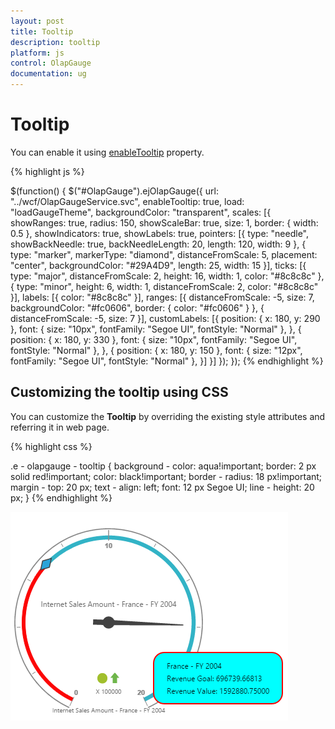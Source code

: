 ```yaml
---
layout: post
title: Tooltip
description: tooltip
platform: js
control: OlapGauge
documentation: ug
---
```


# Tooltip

You can enable it using [enableTooltip](/js/api/ejOlapGauge#members:enabletooltip) property.

{% highlight js %}

$(function() {
     $("#OlapGauge").ejOlapGauge({
     url: "../wcf/OlapGaugeService.svc",
     enableTooltip: true,
     load: "loadGaugeTheme",
     backgroundColor: "transparent",
     scales: [{
         showRanges: true,
         radius: 150,
         showScaleBar: true,
         size: 1,
         border: {
             width: 0.5
         },
         showIndicators: true,
         showLabels: true,
         pointers: [{
             type: "needle",
             showBackNeedle: true,
             backNeedleLength: 20,
             length: 120,
             width: 9
         }, {
             type: "marker",
             markerType: "diamond",
             distanceFromScale: 5,
             placement: "center",
             backgroundColor: "#29A4D9",
             length: 25,
             width: 15
         }],
         ticks: [{
             type: "major",
             distanceFromScale: 2,
             height: 16,
             width: 1,
             color: "#8c8c8c"
         }, {
             type: "minor",
             height: 6,
             width: 1,
             distanceFromScale: 2,
             color: "#8c8c8c"
         }],
         labels: [{
             color: "#8c8c8c"
         }],
         ranges: [{
             distanceFromScale: -5,
             size: 7,
             backgroundColor: "#fc0606",
             border: {
                 color: "#fc0606"
             }
         }, {
             distanceFromScale: -5,
             size: 7
         }],
         customLabels: [{
             position: {
                 x: 180,
                 y: 290
             },
             font: {
                 size: "10px",
                 fontFamily: "Segoe UI",
                 fontStyle: "Normal"
             },
         }, {
             position: {
                 x: 180,
                 y: 330
             },
             font: {
                 size: "10px",
                 fontFamily: "Segoe UI",
                 fontStyle: "Normal"
             },
         }, {
             position: {
                 x: 180,
                 y: 150
             },
             font: {
                 size: "12px",
                 fontFamily: "Segoe UI",
                 fontStyle: "Normal"
             },
         }]
     }]
 });
});
{% endhighlight %}

## Customizing the tooltip using CSS

You can customize the **Tooltip** by overriding the existing style attributes and referring it in web page.

{% highlight css %}

.e - olapgauge - tooltip {
    background - color: aqua!important;
    border: 2 px solid red!important;
    color: black!important;
    border - radius: 18 px!important;
    margin - top: 20 px;
    text - align: left;
    font: 12 px Segoe UI;
    line - height: 20 px;
}
{% endhighlight %}

![](/js/OlapGauge/Tooltip_images/Tooltip_img1.png) 

